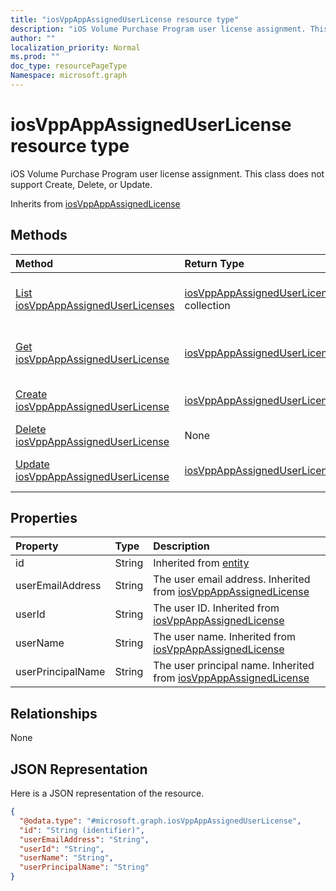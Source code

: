 ```yaml
---
title: "iosVppAppAssignedUserLicense resource type"
description: "iOS Volume Purchase Program user license assignment. This class does not support Create, Delete, or Update."
author: ""
localization_priority: Normal
ms.prod: ""
doc_type: resourcePageType
Namespace: microsoft.graph
---
```



# iosVppAppAssignedUserLicense resource type

iOS Volume Purchase Program user license assignment. This class does not support Create, Delete, or Update.


Inherits from [iosVppAppAssignedLicense](../resources/iosVppAppAssignedLicense.md)

## Methods
|Method|Return Type|Description|
|:---|:---|:---|
|[List iosVppAppAssignedUserLicenses](../api/iosvppappassigneduserlicense-list.md)|[iosVppAppAssignedUserLicense](../resources/iosVppAppAssignedUserLicense.md) collection|List properties and relationships of the [iosVppAppAssignedUserLicense](../resources/iosvppappassigneduserlicense.md) objects.|
|[Get iosVppAppAssignedUserLicense](../api/iosvppappassigneduserlicense-get.md)|[iosVppAppAssignedUserLicense](../resources/iosVppAppAssignedUserLicense.md)|Read properties and relationships of the [iosVppAppAssignedUserLicense](../resources/iosvppappassigneduserlicense.md) object.|
|[Create iosVppAppAssignedUserLicense](../api/iosvppappassigneduserlicense-create.md)|[iosVppAppAssignedUserLicense](../resources/iosVppAppAssignedUserLicense.md)|Create a new [iosVppAppAssignedUserLicense](../resources/iosvppappassigneduserlicense.md) object.|
|[Delete iosVppAppAssignedUserLicense](../api/iosvppappassigneduserlicense-delete.md)|None|Deletes a [iosVppAppAssignedUserLicense](../resources/iosvppappassigneduserlicense.md).|
|[Update iosVppAppAssignedUserLicense](../api/iosvppappassigneduserlicense-update.md)|[iosVppAppAssignedUserLicense](../resources/iosVppAppAssignedUserLicense.md)|Update the properties of a [iosVppAppAssignedUserLicense](../resources/iosvppappassigneduserlicense.md) object.|

## Properties
|Property|Type|Description|
|:---|:---|:---|
|id|String| Inherited from [entity](../resources/entity.md)|
|userEmailAddress|String|The user email address. Inherited from [iosVppAppAssignedLicense](../resources/intune-apps-iosVppAppAssignedLicense.md)|
|userId|String|The user ID. Inherited from [iosVppAppAssignedLicense](../resources/intune-apps-iosVppAppAssignedLicense.md)|
|userName|String|The user name. Inherited from [iosVppAppAssignedLicense](../resources/intune-apps-iosVppAppAssignedLicense.md)|
|userPrincipalName|String|The user principal name. Inherited from [iosVppAppAssignedLicense](../resources/intune-apps-iosVppAppAssignedLicense.md)|

## Relationships
None

## JSON Representation
Here is a JSON representation of the resource.
<!-- {
  "blockType": "resource",
  "keyProperty": "id",
  "@odata.type": "microsoft.graph.iosVppAppAssignedUserLicense",
  "baseType": "microsoft.graph.iosVppAppAssignedLicense",
  "openType": false
}
-->
``` json
{
  "@odata.type": "#microsoft.graph.iosVppAppAssignedUserLicense",
  "id": "String (identifier)",
  "userEmailAddress": "String",
  "userId": "String",
  "userName": "String",
  "userPrincipalName": "String"
}
```

